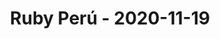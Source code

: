 ---
layout: post
title: Ruby Perú - 2020-11-19
datetime: '2020-11-19T19:00:00-05:00'
name: Ruby Perú
external_url: https://www.meetup.com/rubyperu/events/274399919/
online_event: true
year_month: 2020-11
---